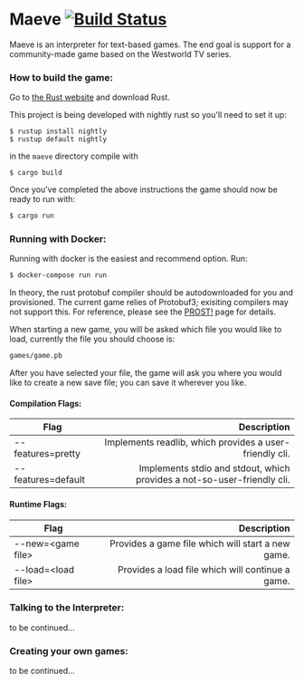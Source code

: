 # Maeve [![Build Status](https://travis-ci.org/AnotherGroupChat/maeve.svg?branch=master)](https://travis-ci.org/AnotherGroupChat/maeve)

Maeve is an interpreter for text-based games. The end goal is support for a community-made game based on the Westworld TV series.

### How to build the game:

Go to [the Rust website] and download Rust.

This project is being developed with nightly rust so you'll need to set it up:
```
$ rustup install nightly
$ rustup default nightly
```

in the `maeve` directory compile with
```
$ cargo build
```

Once you've completed the above instructions the game should now be ready to run with:

```sh
$ cargo run
```
### Running with Docker:

Running with docker is the easiest and recommend option.
Run:
```bash
$ docker-compose run run
```

In theory, the rust protobuf compiler should be autodownloaded for you and provisioned.
The current game relies of Protobuf3; exisiting compilers may not support this.
For reference, please see the [PROST!](https://github.com/danburkert/prost) page for details.

When starting a new game, you will be asked which file you would like to load, currently the file you should
choose is:
```sh
games/game.pb
```
After you have selected your file, the game will ask you where you would like to create a new save file; you
can save it wherever you like.

#### Compilation Flags:
| Flag                   | Description    |
| ------------------     | -------------: |
| --features=pretty      | Implements readlib, which provides a user-friendly cli. |
| --features=default     | Implements stdio and stdout, which provides a not-so-user-friendly cli. |

#### Runtime Flags:
| Flag                   | Description    |
| ------------------     | -------------: |
| --new=\<game file\>      | Provides a game file which will start a new game. |
| --load=\<load file\>     | Provides a load file which will continue a game. |

### Talking to the Interpreter:

to be continued...

### Creating your own games:

to be continued...


[the Rust website]: <https://www.rust-lang.org/en-US/>

